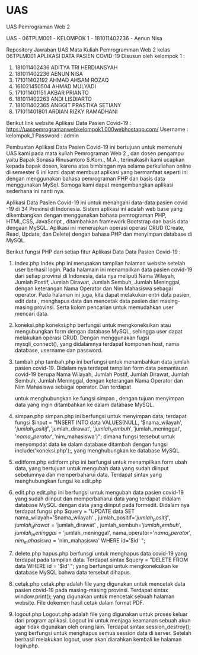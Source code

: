 
# UAS
UAS Pemrograman Web 2

UAS - 06TPLM001 - KELOMPOK 1 - 181011402236 - Aenun Nisa

Repository Jawaban UAS Mata Kuliah Pemrogramman Web 2 kelas 06TPLM001
APLIKASI DATA PASIEN COVID-19
Disusun oleh kelompok 1 :
1.	181011402436	ADITYA TRI HERDIANSYAH
2.	181011402236	AENUN NISA
3.	171011402192	AHMAD AHSAM ROZAQ
4.	161021450504	AHMAD MULYADI
5.	171011401151	AKBAR PRIANTO
6.	181011402263	ANDI LISDIARTO
7.	181011402365	ANGGIT PRASTIKA SETIANY
8.	171011401801	ARDIAN RIZKY RAMADHANI

Berikut link website Aplikasi Data Pasien Covid-19 : https://uaspemrogramanwebkelompok1.000webhostapp.com/
Username	: kelompok_1
Password	: admin

Pembuatan Aplikasi Data Pasien Covid-19 ini bertujuan untuk memenuhi UAS kami pada mata kuliah Pemrograman Web 2 , dan dosen pengampu yaitu Bapak Sonasa Rinusantoro S.Kom., M.A., terimakasih kami ucapkan kepada bapak dosen, karena atas bimbingan nya selama perkuliahan online di semester 6 ini kami dapat membuat aplikasi yang bermanfaat seperti ini dengan menggunakan bahasa pemrograman PHP dan basis data menggunakan MySql. Semoga kami dapat mengembangkan aplikasi sederhana ini nanti nya.

Aplikasi Data Pasien Covid-19 ini untuk menangani data-data pasien covid -19 di 34 Provinsi di Indonesia. Sistem aplikasi ini adalah web base yang dikembangkan dengan menggunakan bahasa pemrograman PHP, HTML,CSS, JavaScript , ditambahkan framework Bootstrap dan basis data dengaan MySQL. Aplikasi ini menerapkan operasi operasi CRUD (Create, Read, Update, dan Delete) dengan bahasa PHP dan menyimpan database di MySQL.

Berikut fungsi PHP dari setiap fitur Aplikasi Data Data Pasien Covid-19 :
1.	Index.php
Index.php ini merupakan tampilan halaman website setelah user berhasil login. Pada halamain ini menampilkan data pasien covid-19 dari setiap provinsi di Indonesia, data nya meliputi Nama Wilayah, Jumlah Postif, Jumlah  Dirawat, Jumlah Sembuh, Jumlah Meninggal, dengan keterangan Nama Operator dan Nim Mahasiswa sebagai operator.
Pada halaman ini juga, kita dapat melakukan entri data pasien, edit data , menghapus data dan mencetak data pasien dari masing-masing provinsi. Serta kolom pencarian untuk memudahkan user mencari data.

2.	koneksi.php
koneksi.php berfungsi untuk mengkoneksikan atau mengubungkan form dengan database MySQL, sehingga user dapat melakukan operasi CRUD. Dengan menggunakan fugsi mysqli_connect(), yang didalamnya terdapat komponen host, nama database, username dan password.

3.	tambah.php
tambah.php ini berfungsi untuk menambahkan data jumlah pasien covid-19. Didalam nya terdapat tampilan form data pemantauan covid-19 berupa Nama Wilayah, Jumlah Postif, Jumlah  Dirawat, Jumlah Sembuh, Jumlah Meninggal, dengan keterangan Nama Operator dan Nim Mahasiswa sebagai operator. Dan terdapat  <form method="post" action="simpan.php" > untuk menghubungkan ke fungsi simpan , dengan tujuan menyimpan data yang ingin ditambahkan ke dalam database MySQL.
 
4.	simpan.php
simpan.php ini berfungsi untuk menyimpan data, terdapat fungsi $input = "INSERT INTO data VALUES(NULL, '$nama_wilayah', '$jumlah_positif', '$jumlah_dirawat', '$jumlah_sembuh', '$jumlah_meninggal', '$nama_operator', '$nim_mahasiswa')";
dimana fungsi tersebut untuk menyompdat data ke dalam database ditambah dengan fungsi  include('koneksi.php');, yang menghubungkan ke database MySQL.

5.	editform.php
editform.php ini berfungsi untuk menampilkan form ubah data, yang bertujuan untuk mengubah data yang sudah diinput  sebelumnya dan memperbaharui data. Terdapat sintax <form method="get" action="edit.php"> yang menghubungkan fungsi ke edit.php

6.	edit.php
edit.php ini berfungsi untuk mengubah data pasien covid-19 yang sudah diinput dan memperbaharui data yang terdapat didalam database MySQL dengan data yang diinput pada formedit. Didalam nya terdapat fungsi php $query = "UPDATE data SET nama_wilayah='$nama_wilayah' , jumlah_positif='$jumlah_positif' , jumlah_dirawat='$jumlah_dirawat' , jumlah_sembuh='$jumlah_sembuh', jumlah_meninggal='$jumlah_meninggal', nama_operator='$nama_operator', nim_mahasiswa='$nim_mahasiswa' WHERE id='$id' ";

7.	delete.php
hapus.php berfunsgi untuk menghapus data covid-19 yang terdapat pada tampilan data. Terdapat sintax $query = "DELETE FROM data WHERE id = '$id' "; yang berfungsi untuk mengkoneksikan ke database MySQL bahwa data tersebut dihapus.
8.	cetak.php
cetak.php adalah file yang digunakan untuk mencetak data pasien covid-19 pada masing-masing provinsi. Terdapat sintax window.print(); yang digunakan untuk mencetak sebuah halaman website. File dokemen hasil cetak dalam format PDF.

9.	logout.php
Logout.php adalah file yang digunakan untuk proses keluar dari program aplikasi. Logout ini untuk menjaga keamanan sebuah akun agar tidak digunakan oleh orang lain. Terdapat sintax session_destroy(); yang berfungsi untuk  menghapus semua session data di server. Setelah berhasil melakukan logout, user akan diarahkan kembali ke halaman login.php.

